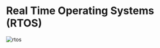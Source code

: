 # Real Time Operating Systems (RTOS)

![rtos](https://upload.wikimedia.org/wikipedia/commons/2/25/Concepts-_Program_vs._Process_vs._Thread.jpg)



